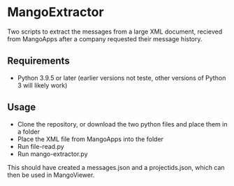 # MangoExtractor
Two scripts to extract the messages from a large XML document, recieved from MangoApps after a company requested their message history.

## Requirements
- Python 3.9.5 or later (earlier versions not teste, other versions of Python 3 will likely work)

## Usage
- Clone the repository, or download the two python files and place them in a folder
- Place the XML file from MangoApps into the folder
- Run file-read.py
- Run mango-extractor.py

This should have created a messages.json and a projectids.json, which can then be used in MangoViewer.
